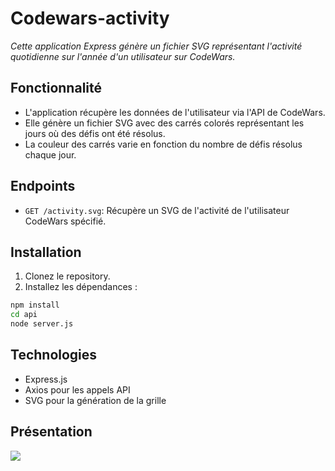 # Codewars-activity

_Cette application Express génère un fichier SVG représentant l'activité quotidienne sur l'année d'un utilisateur sur CodeWars._

## Fonctionnalité

- L'application récupère les données de l'utilisateur via l'API de CodeWars.
- Elle génère un fichier SVG avec des carrés colorés représentant les jours où des défis ont été résolus.
- La couleur des carrés varie en fonction du nombre de défis résolus chaque jour.

## Endpoints

- `GET /activity.svg`: Récupère un SVG de l'activité de l'utilisateur CodeWars spécifié.

## Installation

1. Clonez le repository.
2. Installez les dépendances :

 ```bash
 npm install
 cd api
 node server.js
```

## Technologies

- Express.js
- Axios pour les appels API
- SVG pour la génération de la grille

## Présentation

![](https://codewars-activity.vercel.app/armanceau/en/activity.svg)
